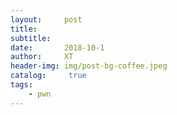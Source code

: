 ```yaml
---
layout:     post
title:      
subtitle:    
date:       2018-10-1
author:     XT
header-img: img/post-bg-coffee.jpeg
catalog: 	 true
tags:
    - pwn
---
```



> 




